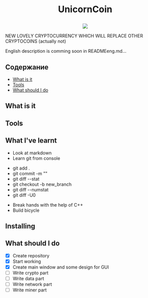 # <p align="center">UnicornCoin
<p align="center"><img src="https://raw.github.com/Defolters/UnicornCoin/master/UnicornCoin.png"></p>
NEW LOVELY CRYPTOCURRENCY WHICH WILL REPLACE OTHER CRYPTOCOINS (actually not)


English description is comming soon in READMEeng.md…
## Содержание
- [What is it](#%D0%A7%D1%82%D0%BE-%D1%8D%D1%82%D0%BE)
- [Tools](#%D0%A7%D1%82%D0%BE-%D0%B8%D1%81%D0%BF%D0%BE%D0%BB%D1%8C%D0%B7%D1%83%D0%B5%D1%82%D1%81%D1%8F)
- [What should I do](#%D0%A7%D1%82%D0%BE-%D0%BD%D1%83%D0%B6%D0%BD%D0%BE-%D1%81%D0%B4%D0%B5%D0%BB%D0%B0%D1%82%D1%8C)

## What is it
## Tools
## What I've learnt
* Look at markdown
* Learn git from console
- git add .
- git commit -m ""
- git diff --stat
- git checkout -b new_branch
- git diff --numstat
- git diff -U0
* Break hands with the help of C++
* Build bicycle

## Installing
## What should I do
- [x] Create repository
- [x] Start working
- [x] Create main window and some design for GUI 
- [ ] Write crypto part
- [ ] Write data part
- [ ] Write network part
- [ ] Write miner part
